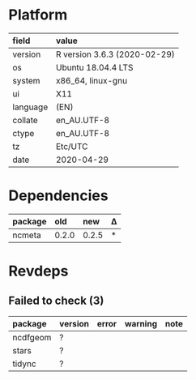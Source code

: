 # Platform

|field    |value                        |
|:--------|:----------------------------|
|version  |R version 3.6.3 (2020-02-29) |
|os       |Ubuntu 18.04.4 LTS           |
|system   |x86_64, linux-gnu            |
|ui       |X11                          |
|language |(EN)                         |
|collate  |en_AU.UTF-8                  |
|ctype    |en_AU.UTF-8                  |
|tz       |Etc/UTC                      |
|date     |2020-04-29                   |

# Dependencies

|package |old   |new   |Δ  |
|:-------|:-----|:-----|:--|
|ncmeta  |0.2.0 |0.2.5 |*  |

# Revdeps

## Failed to check (3)

|package  |version |error |warning |note |
|:--------|:-------|:-----|:-------|:----|
|ncdfgeom |?       |      |        |     |
|stars    |?       |      |        |     |
|tidync   |?       |      |        |     |

